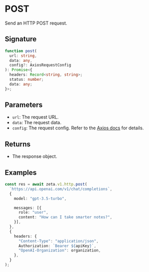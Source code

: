 # POST

Send an HTTP POST request.

## Signature

```TypeScript
function post(
  url: string,
  data: any,
  config?: AxiosRequestConfig
): Promise<{
  headers: Record<string, string>;
  status: number;
  data: any;
}>;
```

## Parameters

- `url`: The request URL.
- `data`: The request data.
- `config`: The request config. Refer to the [Axios docs](https://github.com/axios/axios/tree/f7adacdbaa569281253c8cfc623ad3f4dc909c60#request-config) for details.

## Returns

- The response object.

## Examples

```TypeScript
const res = await zeta.v1.http.post(
  `https://api.openai.com/v1/chat/completions`,
  {
    model: "gpt-3.5-turbo",

    messages: [{
      role: "user",
      content: "How can I take smarter notes?",
    }],
  },
  {
    headers: {
      "Content-Type": "application/json",
      Authorization: `Bearer ${apiKey}`,
      "OpenAI-Organization": organization,
    },
  }
);
```
